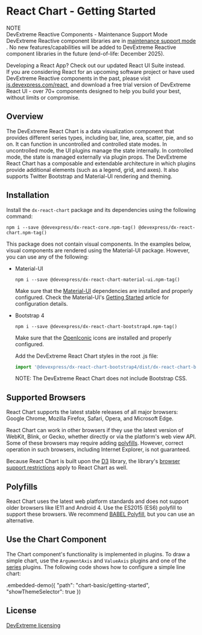 # React Chart - Getting Started

<div class="alert-note">
      <div>
      <div class="note-start">NOTE</div>
            <div class="part-title">DevExtreme Reactive Components - Maintenance Support Mode</div>
            DevExtreme Reactive component libraries are in <a
               href="https://github.com/DevExpress/devextreme-reactive/blob/master/README.md"
               target="_blank"
               rel="noopener noreferrer"
            >
              maintenance support mode
            </a>.
            No new features/capabilities will be added to DevExtreme Reactive component
            libraries in the future (end-of-life: December 2025).
          <p>
            <div class="part-title">Developing a React App? Check out our updated React UI Suite instead.</div>
            If you are considering React for an upcoming software project or
            have used DevExtreme Reactive components in the past, please visit&nbsp;
            <a
              href="https://js.devexpress.com/react/"
              target="_blank"
              rel="noopener noreferrer"
            >
              js.devexpress.com/react
            </a>
            &nbsp;and download a free trial version of DevExtreme React UI - over 70+ components
            designed to help you build your best, without limits or compromise.
          </p>
      </div>
    </div>

## Overview

The DevExtreme React Chart is a data visualization component that provides different series types, including bar, line, area, scatter, pie, and so on. It can function in uncontrolled and controlled state modes. In uncontrolled mode, the UI plugins manage the state internally. In controlled mode, the state is managed externally via plugin props. The DevExtreme React Chart has a composable and extendable architecture in which plugins provide additional elements (such as a legend, grid, and axes). It also supports Twitter Bootstrap and Material-UI rendering and theming.

## Installation

Install the `dx-react-chart` package and its dependencies using the following command:

```
npm i --save @devexpress/dx-react-core.npm-tag() @devexpress/dx-react-chart.npm-tag()
```

This package does not contain visual components. In the examples below, visual components are rendered using the Material-UI package. However, you can use any of the following:

- Material-UI

  ```
  npm i --save @devexpress/dx-react-chart-material-ui.npm-tag()
  ```

  Make sure that the [Material-UI](https://material-ui.com/) dependencies are installed and properly configured. Check the Material-UI's [Getting Started](https://material-ui.com/getting-started/installation) article for configuration details.

- Bootstrap 4

  ```
  npm i --save @devexpress/dx-react-chart-bootstrap4.npm-tag()
  ```

  Make sure that the [OpenIconic](https://useiconic.com/open) icons are installed and properly configured.

  Add the DevExtreme React Chart styles in the root .js file:

  ```js
  import '@devexpress/dx-react-chart-bootstrap4/dist/dx-react-chart-bootstrap4.css';
  ```

  NOTE: The DevExtreme React Chart does not include Bootstrap CSS.

## Supported Browsers

React Chart supports the latest stable releases of all major browsers: Google Chrome, Mozilla Firefox, Safari, Opera, and Microsoft Edge.

React Chart can work in other browsers if they use the latest version of WebKit, Blink, or Gecko, whether directly or via the platform's web view API. Some of these browsers may require adding [polyfills](#polyfills). However, correct operation in such browsers, including Internet Explorer, is not guaranteed.

Because React Chart is built upon the [D3](https://d3js.org) library, the library's [browser support restrictions](https://github.com/d3/d3/wiki#supported-environments) apply to React Chart as well.

## Polyfills

React Chart uses the latest web platform standards and does not support older browsers like IE11 and Android 4. Use the ES2015 (ES6) polyfill to support these browsers. We recommend [BABEL Polyfill](https://babeljs.io/docs/usage/polyfill/), but you can use an alternative.

## Use the Chart Component

The Chart component's functionality is implemented in plugins. To draw a simple chart, use the `ArgumentAxis` and `ValueAxis` plugins and one of the [series](series.md) plugins. The following code shows how to configure a simple line chart:

.embedded-demo({ "path": "chart-basic/getting-started", "showThemeSelector": true })

## License

[DevExtreme licensing](https://js.devexpress.com/licensing/)

